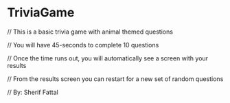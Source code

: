 # TriviaGame

// This is a basic trivia game with animal themed questions

// You will have 45-seconds to complete 10 questions

// Once the time runs out, you will automatically see a screen with your results

// From the results screen you can restart for a new set of random questions

  // By: Sherif Fattal
